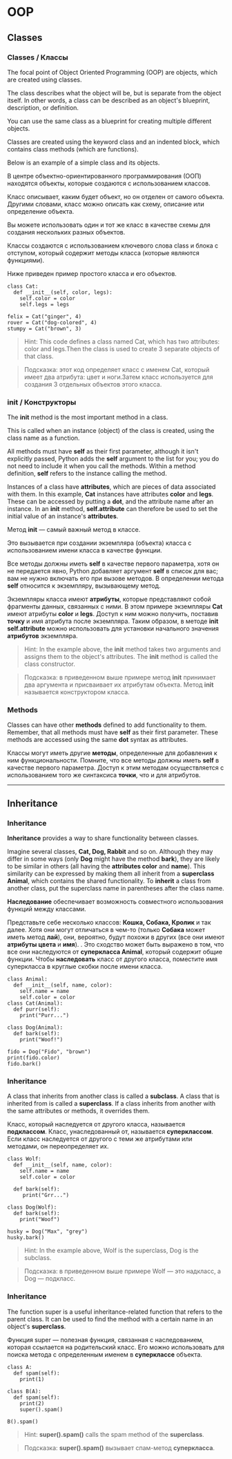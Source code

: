 # OOP

## Classes

### Classes / Классы


The focal point of Object Oriented Programming (OOP) are objects, which are created using classes.

The class describes what the object will be, but is separate from the object itself. In other words, a class can be described as an object's blueprint, description, or definition.

You can use the same class as a blueprint for creating multiple different objects. 

Classes are created using the keyword class and an indented block, which contains class methods (which are functions). 

Below is an example of a simple class and its objects. 

В центре объектно-ориентированного программирования (ООП) находятся объекты, которые создаются с использованием классов.

Класс описывает, каким будет объект, но он отделен от самого объекта. Другими словами, класс можно описать как схему, описание или определение объекта.

Вы можете использовать один и тот же класс в качестве схемы для создания нескольких разных объектов.

Классы создаются с использованием ключевого слова class и блока с отступом, который содержит методы класса (которые являются функциями).

Ниже приведен пример простого класса и его объектов.

    class Cat:
      def __init__(self, color, legs):
        self.color = color
        self.legs = legs
        
    felix = Cat("ginger", 4)
    rover = Cat("dog-colored", 4)
    stumpy = Cat("brown", 3)

> Hint: This code defines a class named Cat, which has two attributes: color and legs.Then the class is used to create 3 separate objects of that class.

> Подсказка: этот код определяет класс с именем Cat, который имеет два атрибута: цвет и ноги.Затем класс используется для создания 3 отдельных объектов этого класса.

### __init__ / Конструкторы


The **__init__** method is the most important method in a class. 

This is called when an instance (object) of the class is created, using the class name as a function.

All methods must have **self** as their first parameter, although it isn't explicitly passed, Python adds the **self** argument to the list for you; you do not need to include it when you call the methods. Within a method definition, **self** refers to the instance calling the method.

Instances of a class have **attributes**, which are pieces of data associated with them.
In this example, **Cat** instances have attributes **color** and **legs**. These can be accessed by putting a **dot**, and the attribute name after an instance. 
In an **__init__** method, **self.attribute** can therefore be used to set the initial value of an instance's **attributes**.

Метод **__init__** — самый важный метод в классе.

Это вызывается при создании экземпляра (объекта) класса с использованием имени класса в качестве функции.

Все методы должны иметь **self** в качестве первого параметра, хотя он не передается явно, Python добавляет аргумент **self** в список для вас; вам не нужно включать его при вызове методов. В определении метода **self** относится к экземпляру, вызывающему метод.

Экземпляры класса имеют **атрибуты**, которые представляют собой фрагменты данных, связанных с ними.
В этом примере экземпляры **Cat** имеют атрибуты **color** и **legs**. Доступ к ним можно получить, поставив **точку** и имя атрибута после экземпляра.
Таким образом, в методе **__init__** **self.attribute** можно использовать для установки начального значения **атрибутов** экземпляра.


> Hint: In the example above, the **__init__** method takes two arguments and assigns them to the object's attributes. The **__init__** method is called the class constructor.

> Подсказка: в приведенном выше примере метод **__init__** принимает два аргумента и присваивает их атрибутам объекта. Метод **__init__** называется конструктором класса.

### Methods 

Classes can have other **methods** defined to add functionality to them. 
Remember, that all methods must have **self** as their first parameter.
These methods are accessed using the same **dot** syntax as attributes.


Классы могут иметь другие **методы**, определенные для добавления к ним функциональности.
Помните, что все методы должны иметь **self** в качестве первого параметра.
Доступ к этим методам осуществляется с использованием того же синтаксиса **точки**, что и для атрибутов.

***

## Inheritance

### Inheritance

**Inheritance** provides a way to share functionality between classes. 

Imagine several classes, **Cat, Dog, Rabbit** and so on. Although they may differ in some ways (only **Dog** might have the method **bark**), they are likely to be similar in others (all having the **attributes color** and **name**). 
This similarity can be expressed by making them all inherit from a **superclass Animal**, which contains the shared functionality. 
To **inherit** a class from another class, put the superclass name in parentheses after the class name.

**Наследование** обеспечивает возможность совместного использования функций между классами.

Представьте себе несколько классов: **Кошка, Собака, Кролик** и так далее. Хотя они могут отличаться в чем-то (только **Собака** может иметь метод **лай**), они, вероятно, будут похожи в других (все они имеют **атрибуты цвета** и **имя**). .
Это сходство может быть выражено в том, что все они наследуются от **суперкласса Animal**, который содержит общие функции.
Чтобы **наследовать** класс от другого класса, поместите имя суперкласса в круглые скобки после имени класса.

	class Animal: 
      def __init__(self, name, color):
        self.name = name
        self.color = color
    class Cat(Animal):
      def purr(self):
        print("Purr...")
        
    class Dog(Animal):
      def bark(self):
        print("Woof!")

    fido = Dog("Fido", "brown")
    print(fido.color)
    fido.bark()

### Inheritance 

A class that inherits from another class is called a **subclass**.
A class that is inherited from is called a **superclass**.
If a class inherits from another with the same attributes or methods, it overrides them.

Класс, который наследуется от другого класса, называется **подклассом**.
Класс, унаследованный от, называется **суперклассом**.
Если класс наследуется от другого с теми же атрибутами или методами, он переопределяет их.

    class Wolf: 
      def __init__(self, name, color):
        self.name = name
        self.color = color
  
      def bark(self):
         print("Grr...")
         
    class Dog(Wolf):
      def bark(self):
        print("Woof")
        
    husky = Dog("Max", "grey")
    husky.bark() 

> Hint: In the example above, Wolf is the superclass, Dog is the subclass.

> Подсказка: в приведенном выше примере Wolf — это надкласс, а Dog — подкласс.

### Inheritance 

The function super is a useful inheritance-related function that refers to the parent class. It can be used to find the method with a certain name in an object's **superclass**.

Функция super — полезная функция, связанная с наследованием, которая ссылается на родительский класс. Его можно использовать для поиска метода с определенным именем в **суперклассе** объекта.

    class A:
      def spam(self):
        print(1)
        
    class B(A):
      def spam(self):
        print(2)
        super().spam()
            
    B().spam()

> Hint: **super().spam()** calls the spam method of the **superclass**.

> Подсказка: **super().spam()** вызывает спам-метод **суперкласса**.


